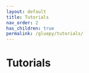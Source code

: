 ```yaml
---
layout: default
title: Tutorials
nav_order: 2
has_children: true
permalink: /gluepy/tutorials/
---
```


# Tutorials